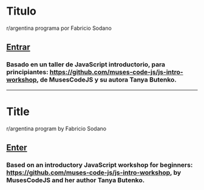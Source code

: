 # Titulo
r/argentina programa por Fabricio Sodano
  
## [Entrar](https://nachokai.github.io/Tarea-Clase-4/)  

### Basado en un taller de JavaScript introductorio, para principiantes: https://github.com/muses-code-js/js-intro-workshop, de MusesCodeJS y su autora Tanya Butenko.

____________________________________

# Title
r/argentina program by Fabricio Sodano
  
## [Enter](https://nachokai.github.io/Tarea-Clase-4/)

### Based on an introductory JavaScript workshop for beginners: https://github.com/muses-code-js/js-intro-workshop, by MusesCodeJS and her author Tanya Butenko.
